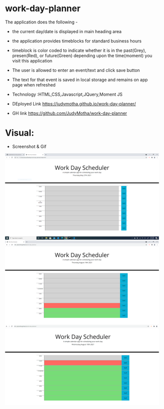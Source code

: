 # work-day-planner


The application does the following -

* the current day/date is displayed in main heading area
* the application provides timeblocks for standard business hours
* timeblock is color coded to indicate whether it is in the past(Grey), presen(Red), or future(Green) depending upon the time(moment) you visit this application
* The user is allowed to enter an event/text and click save button
* The text for that event is saved in local storage and remains on app page when refreshed
* Technology :HTML,CSS,Javascript,JQuery,Moment JS

* DEployed Link https://judymotha.github.io/work-day-planner/
* GH link https://github.com/JudyMotha/work-day-planner

# Visual:
* Screenshot & Gif

<img src="./Planner.PNG">
<img src="./Workday2.PNG">
<img src="./WDS.gif">

